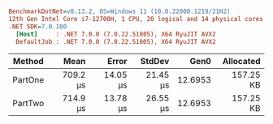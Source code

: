 ``` ini

BenchmarkDotNet=v0.13.2, OS=Windows 11 (10.0.22000.1219/21H2)
12th Gen Intel Core i7-12700H, 1 CPU, 20 logical and 14 physical cores
.NET SDK=7.0.100
  [Host]     : .NET 7.0.0 (7.0.22.51805), X64 RyuJIT AVX2
  DefaultJob : .NET 7.0.0 (7.0.22.51805), X64 RyuJIT AVX2


```
|  Method |     Mean |    Error |   StdDev |    Gen0 | Allocated |
|-------- |---------:|---------:|---------:|--------:|----------:|
| PartOne | 709.2 μs | 14.05 μs | 21.45 μs | 12.6953 | 157.25 KB |
| PartTwo | 714.9 μs | 13.78 μs | 26.55 μs | 12.6953 | 157.25 KB |
